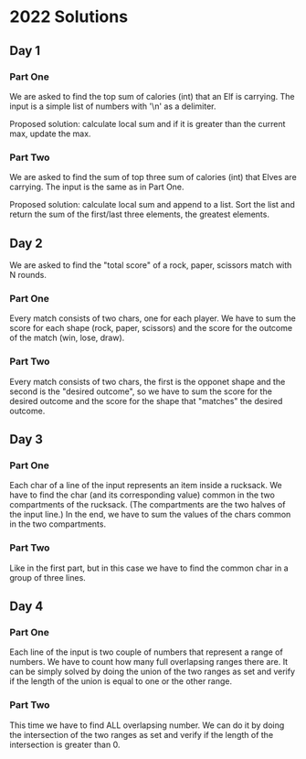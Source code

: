 # 2022 Solutions

## Day 1
### Part One
We are asked to find the top sum of calories (int) that an Elf is carrying. The input is a simple list of numbers with '\n' as a delimiter.

Proposed solution: calculate local sum and if it is greater than the current max, update the max.

### Part Two
We are asked to find the sum of top three sum of calories (int) that Elves are carrying. The input is the same as in Part One.

Proposed solution: calculate local sum and append to a list. Sort the list and return the sum of the first/last three elements, the greatest elements.

## Day 2
We are asked to find the "total score" of a rock, paper, scissors match with N rounds.
### Part One
Every match consists of two chars, one for each player. We have to sum the score for each shape (rock, paper, scissors) and the score for the outcome of the match (win, lose, draw).

### Part Two
Every match consists of two chars, the first is the opponet shape and the second is the "desired outcome", so we have to sum the score for the desired outcome and the score for the shape that "matches" the desired outcome.

## Day 3
### Part One
Each char of a line of the input represents an item inside a rucksack. We have to find the char (and its corresponding value) common in the two compartments of the rucksack. (The compartments are the two halves of the input line.)
In the end, we have to sum the values of the chars common in the two compartments.
### Part Two
Like in the first part, but in this case we have to find the common char in a group of three lines.

## Day 4
### Part One
Each line of the input is two couple of numbers that represent a range of numbers. We have to count how many full overlapsing ranges there are. It can be simply solved by doing the union of the two ranges as set and verify if the length of the union is equal to one or the other range.
### Part Two
This time we have to find ALL overlapsing number. We can do it by doing the intersection of the two ranges as set and verify if the length of the intersection is greater than 0.

